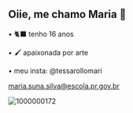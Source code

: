 ## Oiie, me chamo Maria 🩷
• 🐈‍⬛ tenho 16 anos


• 🖌️ apaixonada por arte

• meu insta: @tessarollomari

maria.suna.silva@escola.pr.gov.br



![1000000172](https://github.com/user-attachments/assets/bdfc2247-77e2-46e0-81b8-2f1e46158849)
